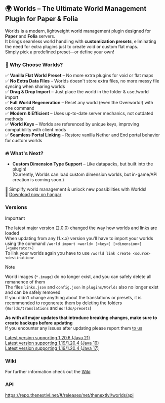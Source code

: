 ## 🌍 **Worlds – The Ultimate World Management Plugin for Paper & Folia**


Worlds is a modern, lightweight world management plugin designed for **Paper** and **Folia** servers.<br>
It brings seamless world handling with **customization presets**, eliminating the need for extra plugins just to create void or custom flat maps.<br>
Simply pick a predefined preset—or define your own!


### 🔹 **Why Choose Worlds?**

✅ **Vanilla Flat World Preset** – No more extra plugins for void or flat maps<br>
✅ **No Extra Data Files** – Worlds doesn't store extra files, no more messy file syncing when sharing worlds<br>
✅ **Drag & Drop Import** – Just place the world in the folder & use /world import<br>
✅ **Full World Regeneration** – Reset any world (even the Overworld!) with one command<br>
✅ **Modern & Efficient** – Uses up-to-date server mechanics, not outdated methods<br>
✅ **World Keys** – Worlds are referenced by unique keys, improving compatibility with client mods<br>
✅ **Seamless Portal Linking** – Restore vanilla Nether and End portal behavior for custom worlds


### 🔥 **What's Next?**

- **Custom Dimension Type Support** – Like datapacks, but built into the plugin!<br>
  (Currently, Worlds can load custom dimension worlds, but in-game/API creation is coming soon.)

🚀 Simplify world management & unlock new possibilities with Worlds!<br>
🔗 [Download now on hangar](https://hangar.papermc.io/TheNextLvl/Worlds)

### Versions

> [!IMPORTANT]
> The latest major version (2.0.0) changed the way how worlds and links are loaded<br/>
> When updating from any (1.x.x) version you'll have to import your worlds using the command
> `/world import <world> [<key>] [<dimension>] [<generator>]`<br/>
> To link your worlds again you have to use `/world link create <source> <destination>`

> [!NOTE]
> World images (`*.image`) do no longer exist, and you can safely delete all remanence of them<br/>
> The files `links.json` and `config.json` in `plugins/Worlds` also no longer exist and can be safely removed<br/>
> If you didn't change anything about the translations or presets, it is recommended to regenerate them by deleting the
> folders (`Worlds/translations` and `Worlds/presets`)
>
> **As with all major updates that introduce breaking changes, make sure to create backups before updating**<br/>
> If you encounter any issues after updating please report
> them [to us](https://github.com/TheNextLvl-net/worlds/issues/new/choose)

[Latest version supporting 1.20.6 (Java 21)](https://github.com/TheNextLvl-net/worlds/releases/tag/v1.2.5)<br>
[Latest version supporting 1.19/1.20.4 (Java 19)](https://github.com/TheNextLvl-net/worlds/releases/tag/v1.1.6)<br>
[Latest version supporting 1.19/1.20.4 (Java 17)](https://github.com/TheNextLvl-net/worlds/releases/tag/v1.1.3)<br>

### Wiki

For further information check out the [Wiki](https://thenextlvl.net/docs/worlds)

### API

https://repo.thenextlvl.net/#/releases/net/thenextlvl/worlds/api
